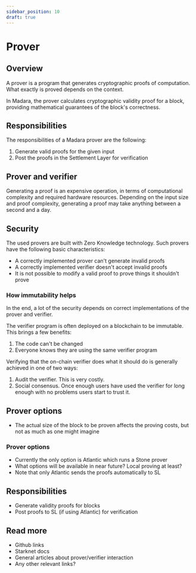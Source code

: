 ```yaml
---
sidebar_position: 10
draft: true
---
```


# Prover

## Overview

A prover is a program that generates cryptographic proofs of computation. What exactly is proved depends on the context.

In Madara, the prover calculates cryptographic validity proof for a block, providing mathematical guarantees of the block's correctness.

## Responsibilities

The responsibilities of a Madara prover are the following:
1. Generate valid proofs for the given input
1. Post the proofs in the Settlement Layer for verification

## Prover and verifier



Generating a proof is an expensive operation, in terms of computational complexity and required hardware resources. Depending on the input size and proof complexity, generating a proof may take anything between a second and a day.

## Security

The used provers are built with Zero Knowledge technology. Such provers have the following basic characteristics:
- A correctly implemented prover can't generate invalid proofs
- A correctly implemented verifier doesn't accept invalid proofs
- It is not possible to modify a valid proof to prove things it shouldn't prove

### How immutability helps

In the end, a lot of the security depends on correct implementations of the prover and verifier.

The verifier program is often deployed on a blockchain to be immutable. This brings a few benefits:
1. The code can't be changed
1. Everyone knows they are using the same verifier program

Verifying that the on-chain verifier does what it should do is generally achieved in one of two ways:
1. Audit the verifier. This is very costly.
1. Social consensus. Once enough users have used the verifier for long enough with no problems users start to trust it.

## Prover options

- The actual size of the block to be proven affects the proving costs, but not as much as one might imagine

### Prover options

- Currently the only option is Atlantic which runs a Stone prover
- What options will be available in near future? Local proving at least?
- Note that only Atlantic sends the proofs automatically to SL

## Responsibilities

- Generate validity proofs for blocks
- Post proofs to SL (if using Atlantic) for verification

## Read more

- Github links
- Starknet docs
- General articles about prover/verifier interaction
- Any other relevant links?